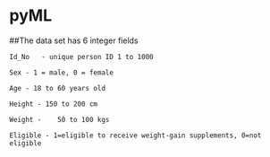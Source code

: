 # pyML

##The data set has 6 integer fields  

	Id_No	- unique person ID 1 to 1000

	Sex	- 1 = male, 0 = female

	Age	- 18 to 60 years old

	Height - 150 to 200 cm	

	Weight -	50 to 100 kgs

	Eligible - 1=eligible to receive weight-gain supplements, 0=not eligible
	


